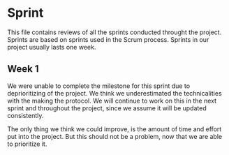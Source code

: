 # Sprint

This file contains reviews of all the sprints conducted throught the project. Sprints are based on
sprints used in the Scrum process. Sprints in our project usually lasts one week.

## Week 1

We were unable to complete the milestone for this sprint due to deprioritizing of the project. We
think we underestimated the technicalities with the making the protocol. We will continue to work
on this in the next sprint and throughout the project, since we assume it will be updated
consistently.

The only thing we think we could improve, is the amount of time and effort put into the project.
But this should not be a problem, now that we are able to prioritize it.